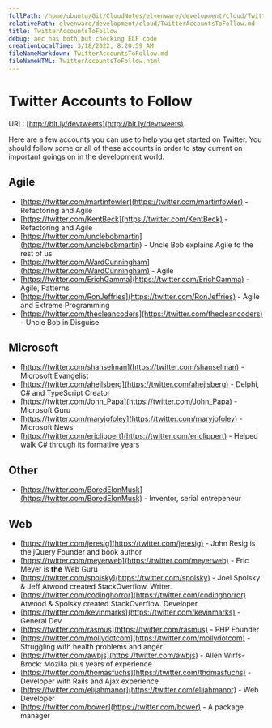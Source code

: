 ```yaml
---
fullPath: /home/ubuntu/Git/CloudNotes/elvenware/development/cloud/TwitterAccountsToFollow.md
relativePath: elvenware/development/cloud/TwitterAccountsToFollow.md
title: TwitterAccountsToFollow
debug: aec has both but checking ELF code
creationLocalTime: 3/18/2022, 8:20:59 AM
fileNameMarkdown: TwitterAccountsToFollow.md
fileNameHTML: TwitterAccountsToFollow.html
---
```


<!-- toc -->
<!-- tocstop -->

# Twitter Accounts to Follow

URL: [http://bit.ly/devtweets](http://bit.ly/devtweets)

Here are a few accounts you can use to help you get started on Twitter. You should follow some or all of these accounts in order to stay current on important goings on in the development world.

## Agile

* [https://twitter.com/martinfowler](https://twitter.com/martinfowler) - Refactoring and Agile
* [https://twitter.com/KentBeck](https://twitter.com/KentBeck) - Refactoring and Agile
* [https://twitter.com/unclebobmartin](https://twitter.com/unclebobmartin) - Uncle Bob explains Agile to the rest of us
* [https://twitter.com/WardCunningham](https://twitter.com/WardCunningham) - Agile
* [https://twitter.com/ErichGamma](https://twitter.com/ErichGamma) - Agile, Patterns
* [https://twitter.com/RonJeffries](https://twitter.com/RonJeffries) - Agile and Extreme Programming
* [https://twitter.com/thecleancoders](https://twitter.com/thecleancoders) - Uncle Bob in Disguise

## Microsoft

* [https://twitter.com/shanselman](https://twitter.com/shanselman) - Microsoft Evangelist
* [https://twitter.com/ahejlsberg](https://twitter.com/ahejlsberg) - Delphi, C# and TypeScript Creator
* [https://twitter.com/John_Papa](https://twitter.com/John_Papa) - Microsoft Guru
* [https://twitter.com/maryjofoley](https://twitter.com/maryjofoley) - Microsoft News
* [https://twitter.com/ericlippert](https://twitter.com/ericlippert) - Helped walk C# through its formative years

## Other

* [https://twitter.com/BoredElonMusk](https://twitter.com/BoredElonMusk) - Inventor, serial entrepeneur

## Web

* [https://twitter.com/jeresig](https://twitter.com/jeresig) - John Resig is the jQuery Founder and book author
* [https://twitter.com/meyerweb](https://twitter.com/meyerweb) - Eric Meyer is **the** Web Guru
* [https://twitter.com/spolsky](https://twitter.com/spolsky) - Joel Spolsky & Jeff Atwood created StackOverflow. Writer.
* [https://twitter.com/codinghorror](https://twitter.com/codinghorror) Atwood & Spolsky created StackOverflow. Developer.
* [https://twitter.com/kevinmarks](https://twitter.com/kevinmarks) - General Dev
* [https://twitter.com/rasmus](https://twitter.com/rasmus) - PHP Founder
* [https://twitter.com/mollydotcom](https://twitter.com/mollydotcom) - Struggling with health problems and anger
* [https://twitter.com/awbjs](https://twitter.com/awbjs) - Allen Wirfs-Brock: Mozilla plus years of experience
* [https://twitter.com/thomasfuchs](https://twitter.com/thomasfuchs) - Developer with Rails and Ajax experience
* [https://twitter.com/elijahmanor](https://twitter.com/elijahmanor) - Web Developer
* [https://twitter.com/bower](https://twitter.com/bower) - A package manager

